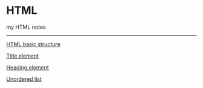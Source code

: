 # HTML
my HTML notes
***
[HTML basic structure](https://ethankclam.github.io/HTML/html.html)

[Title element](https://ethankclam.github.io/HTML/title.html)

[Heading element](https://ethankclam.github.io/HTML/headings.html)

[Unordered list](https://ethankclam.github.io/HTML/ullist.html)
